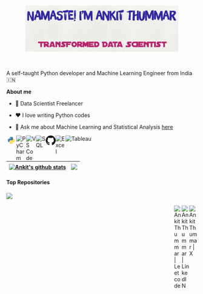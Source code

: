 <p align="center"><a href="https://github.com/MathRunner7"><img width="80%" alt="Hello, I'm Ankit Thummar A transformed Data Scientist!" src="./assets/WWEY5163.PNG" /></a></p>

<br />

A self-taught Python developer and Machine Learning Engineer from India 🇮🇳

**About me**

- 💼 Data Scientist Freelancer

- ❤️ I love writing Python codes

- 💬 Ask me about Machine Learning and Statistical Analysis [here](https://github.com/MathRunner7)

<img align="left" alt="Python" width="26px" src="https://raw.githubusercontent.com/github/explore/80688e429a7d4ef2fca1e82350fe8e3517d3494d/topics/python/python.png" />
<img align="left" alt="PyCharm" width="26px" src="https://upload.wikimedia.org/wikipedia/commons/1/1d/PyCharm_Icon.svg"/>
<img align="left" alt="VS Code" width="26px" src="https://upload.wikimedia.org/wikipedia/commons/9/9a/Visual_Studio_Code_1.35_icon.svg"/>
<img align="left" alt="SQL" width="26px" src="https://upload.wikimedia.org/wikipedia/commons/d/d7/Sql_data_base_with_logo.svg"/>
<img align="left" alt="GitHub" width="26px" src="https://raw.githubusercontent.com/github/explore/78df643247d429f6cc873026c0622819ad797942/topics/github/github.png" />
<img align="left" alt="Excel" width="26px" src="https://upload.wikimedia.org/wikipedia/commons/3/34/Microsoft_Office_Excel_%282019–present%29.svg"/>
<img align="left" alt="Tableau" height="26px" src="https://upload.wikimedia.org/wikipedia/commons/0/01/Tableau_Software_Logo_Small.png" />
<br/ >
<br/ >
<br/ >

| <a href="https://github.com/mathrunner7/github-readme-stats"><img align="center" src="https://github-readme-stats.vercel.app/api?username=mathrunner7&show_icons=true&include_all_commits=true&theme=buefy&hide_border=true" alt="Ankit's github stats" /></a> | <a href="https://github.com/mathrunner7/github-readme-stats"><img align="center" src="https://github-readme-stats.vercel.app/api/top-langs/?username=mathrunner7&layout=compact&theme=buefy&hide_border=true" /></a> |
| ------------- | ------------- |

#### Top Repositories

<a href="https://github.com/mathrunner7/ZeeRecommender">
  <img align="center" src="https://github-readme-stats.vercel.app/api/pin/?username=mathrunner7&repo=ZeeRecommender&theme=buefy" />
</a>
<br />
<br />

<a href="https://twitter.com/mathrunner7">
  <img align="right" alt="Ankit Thummar | X" width="21px" src="https://upload.wikimedia.org/wikipedia/commons/c/ce/X_logo_2023.svg" />
</a>
<a href="https://www.linkedin.com/in/mathrunner7">
  <img align="right" alt="Ankit Thummar | LinkedIN" width="20px" src="https://upload.wikimedia.org/wikipedia/commons/8/81/LinkedIn_icon.svg" />
</a>
<a href="https://leetcode.com/u/mathrunner7">
  <img align="right" alt="Ankit Thummar | Leetcode" width="20px" src="https://upload.wikimedia.org/wikipedia/commons/1/19/LeetCode_logo_black.png" />
</a>

<!---
MathRunner7/MathRunner7 is a ✨ special ✨ repository because its `README.md` (this file) appears on your GitHub profile.
You can click the Preview link to take a look at your changes.
--->
